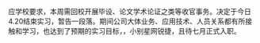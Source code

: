 应学校要求，本周需回校开展毕设、论文学术论证之类等收官事务。决定于今日4.20结束实习，暂告一段落。期间公司大体业务、应用技术、人员关系都有所接触和学习，也达到了预期的实习目标，，小别星网锐捷，且待七月正式入职。 